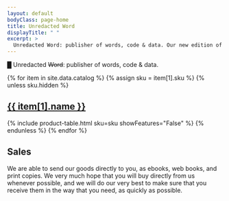 ```yaml
---
layout: default
bodyClass: page-home
title: Unredacted Word
displayTitle: " "
excerpt: >
  Unredacted Word: publisher of words, code & data. Our new edition of The Society of the Spectacle is out now 💥.
---
```


<div class="aesthetics fullbleed">
  <p class="centered">
    <span class="cursor">█</span>
    Unredacted <s>Word</s>: publisher of words, code &amp; data.
  </p>
</div>

{% for item in site.data.catalog %}
  {% assign sku = item[1].sku %}
  {% unless sku.hidden %}
    <h2 class="text-gradient">
      <a href="{{ item[1].url }}">{{ item[1].name }}</a>
    </h2>
    {% include product-table.html sku=sku showFeatures="False" %}
  {% endunless %}
{% endfor %}

## Sales

We are able to send our goods directly to you, as ebooks, web books, and print
copies. We very much hope that you will buy directly from us whenever possible, and
we will do our very best to make sure that you receive them in the way that you
need, as quickly as possible.
